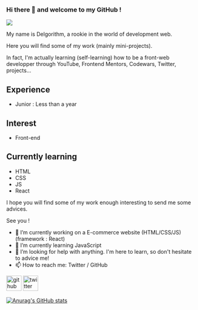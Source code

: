 ### Hi there 👋 and welcome to my GitHub !
![](https://i.pinimg.com/564x/0d/c3/05/0dc305d8b58c437f0f086410c3d8269d.jpg)

My name is Delgorithm, a rookie in the world of development web. 

Here you will find some of my work (mainly mini-projects).

In fact, I'm actually learning (self-learning) how to be a front-web developper through YouTube, Frontend Mentors, Codewars, Twitter, projects...

## Experience
- Junior : Less than a year

## Interest
- Front-end

## Currently learning
- HTML
- CSS
- JS
- React

I hope you will find some of my work enough interesting to send me some advices.

See you !

- 🔭 I’m currently working on a E-commerce website (HTML/CSS/JS) (framework : React) 
- 🌱 I’m currently learning JavaScript 
- 🤔 I’m looking for help with anything. I'm here to learn, so don't hesitate to advice me! 
- 📫 How to reach me: Twitter / GitHub 


[<img src='https://cdn.jsdelivr.net/npm/simple-icons@3.0.1/icons/github.svg' alt='github' height='40'>](https://github.com/https://github.com/Delgorithm)  [<img src='https://cdn.jsdelivr.net/npm/simple-icons@3.0.1/icons/twitter.svg' alt='twitter' height='40'>](https://twitter.com/https://twitter.com/delgorithm)





[![Anurag's GitHub stats](https://github-readme-stats.vercel.app/api?username=Delgorithm)](https://github.com/anuraghazra/github-readme-stats)
